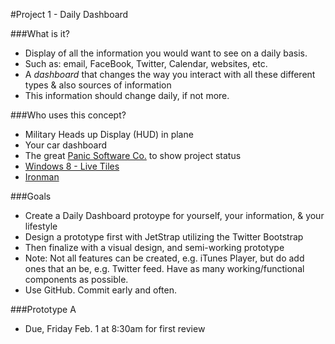 #Project 1 - Daily Dashboard

###What is it? 

* Display of all the information you would want to see on a daily basis.  
* Such as: email, FaceBook, Twitter, Calendar, websites, etc. 
* A *dashboard* that changes the way you interact with all these different types & also sources of information
* This information should change daily, if not more.

###Who uses this concept? 
* Military Heads up Display (HUD) in plane
* Your car dashboard
* The great [Panic Software Co.](http://www.panic.com/blog/2010/03/the-panic-status-board/) to show project status
* [Windows 8 - Live Tiles](http://winsupersite.com/article/windows8/windows-8-feature-focus-live-tiles-144652)
* [Ironman](http://www.johnkoltai.com/IRON-MAN-2-User-Interface-Design)

###Goals
* Create a Daily Dashboard protoype for yourself, your information, & your lifestyle
* Design a prototype first with JetStrap utilizing the Twitter Bootstrap
* Then finalize with a visual design, and semi-working prototype
* Note: Not all features can be created, e.g. iTunes Player, but do add ones that an be, e.g. Twitter feed. Have as many working/functional components as possible. 
* Use GitHub. Commit early and often.

###Prototype A
* Due, Friday Feb. 1 at 8:30am for first review
